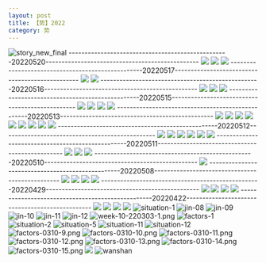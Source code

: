 ```yaml
---
layout: post
title: 【势】2022
category: 势
---
```

![story_new_final](http://rdr022gcy.hd-bkt.clouddn.com/img/story_new_final_0322.png)
--------------------------------------------------20220520------------------------------------------------
![](http://rdr13xtfo.hd-bkt.clouddn.com/img/factors-220520-1.jpg)
![](http://rdr13xtfo.hd-bkt.clouddn.com/img/factors-220520-3.jpg)
![](http://rdr13xtfo.hd-bkt.clouddn.com/img/factors-220520-5.jpg)
--------------------------------------------------20220517------------------------------------------------
![](http://rdr13xtfo.hd-bkt.clouddn.com/img/factors-220517-1.jpg)
![](http://rdr13xtfo.hd-bkt.clouddn.com/img/factors-220517-2.jpg)
--------------------------------------------------20220516------------------------------------------------
![](http://rdr13xtfo.hd-bkt.clouddn.com/img/factors-220516-1.jpg)
![](http://rdr13xtfo.hd-bkt.clouddn.com/img/factors-220516-2.jpg)
![](http://rdr13xtfo.hd-bkt.clouddn.com/img/factors-220516-3.jpg)
--------------------------------------------------20220515------------------------------------------------
![](http://rdr13xtfo.hd-bkt.clouddn.com/img/factors-220515-new-1.jpg)
![](http://rdr13xtfo.hd-bkt.clouddn.com/img/factors-220515-new-2.jpg)
![](http://rdr13xtfo.hd-bkt.clouddn.com/img/factors-220515-new-3.jpg)
![](http://rdr13xtfo.hd-bkt.clouddn.com/img/factors-220515-new-4.jpg)
--------------------------------------------------20220513------------------------------------------------
![](http://rdr13xtfo.hd-bkt.clouddn.com/img/situation-220512-1.jpg)
![](http://rdr13xtfo.hd-bkt.clouddn.com/img/situation-220512-2.jpg)
![](http://rdr13xtfo.hd-bkt.clouddn.com/img/situation-220512-3.jpg)
![](http://rdr13xtfo.hd-bkt.clouddn.com/img/situation-220512-4.jpg)
![](http://rdr13xtfo.hd-bkt.clouddn.com/img/situation-220512-5.jpg)
![](http://rdr13xtfo.hd-bkt.clouddn.com/img/situation-220512-6.jpg)
![](http://rdr13xtfo.hd-bkt.clouddn.com/img/situation-220512-7.jpg)
![](http://rdr13xtfo.hd-bkt.clouddn.com/img/situation-220512-8.jpg)
![](http://rdr13xtfo.hd-bkt.clouddn.com/img/situation-220512-9.jpg)
--------------------------------------------------20220512------------------------------------------------
![](http://rdr13xtfo.hd-bkt.clouddn.com/img/factors-220512-1.png)
![](http://rdr13xtfo.hd-bkt.clouddn.com/img/factors-220512-2.png)
![](http://rdr13xtfo.hd-bkt.clouddn.com/img/factors-220512-3.png)
![](http://rdr13xtfo.hd-bkt.clouddn.com/img/factors-220512-4.png)
![](http://rdr13xtfo.hd-bkt.clouddn.com/img/factors-220512-5.png)
![](http://rdr13xtfo.hd-bkt.clouddn.com/img/factors-220512-6.png)
--------------------------------------------------20220511------------------------------------------------
![](http://rdr13xtfo.hd-bkt.clouddn.com/img/factors-220511-1.png)
![](http://rdr13xtfo.hd-bkt.clouddn.com/img/factors-220511-2.png)
![](http://rdr13xtfo.hd-bkt.clouddn.com/img/factors-220511-3.png)
--------------------------------------------------20220510------------------------------------------------
![](http://rdr13xtfo.hd-bkt.clouddn.com/img/factors-220510-1.png)
--------------------------------------------------20220508------------------------------------------------
![](http://rdr13xtfo.hd-bkt.clouddn.com/img/factors-220508-1.jpg)
![](http://rdr13xtfo.hd-bkt.clouddn.com/img/factors-220508-2.jpg)
![](http://rdr13xtfo.hd-bkt.clouddn.com/img/factors-220508-3.jpg)
![](http://rdr13xtfo.hd-bkt.clouddn.com/img/factors-220508-4.jpg)
--------------------------------------------------20220429------------------------------------------------
![](http://rdr13xtfo.hd-bkt.clouddn.com/img/factors-220429-1.png)
![](http://rdr13xtfo.hd-bkt.clouddn.com/img/factors-220429-2.png)
![](http://rdr022gcy.hd-bkt.clouddn.com/img/situation-0316-2.png)
![](http://rdr022gcy.hd-bkt.clouddn.com/img/situation-0316-1.png)
--------------------------------------------------20220422------------------------------------------------
![](http://rdr13xtfo.hd-bkt.clouddn.com/img/factors-220422-1.png)
![](http://rdr13xtfo.hd-bkt.clouddn.com/img/factors-220422-2.png)
![](http://rdr13xtfo.hd-bkt.clouddn.com/img/factors-220422-3.png)
![](http://rdr13xtfo.hd-bkt.clouddn.com/img/factors-220422-4.png)
![situation-1](http://rdr022gcy.hd-bkt.clouddn.com/img/situation-1.PNG)
![jin-08](http://rdr022gcy.hd-bkt.clouddn.com/img/jin-8.png)
![jin-09](http://rdr022gcy.hd-bkt.clouddn.com/img/jin-9.png)
![jin-10](http://rdr022gcy.hd-bkt.clouddn.com/img/jin-10.png)
![jin-11](http://rdr022gcy.hd-bkt.clouddn.com/img/jin-11.png)
![jin-12](http://rdr022gcy.hd-bkt.clouddn.com/img/jin-12.png)
![week-10-220303-1.png](http://rdr022gcy.hd-bkt.clouddn.com/img/week-10-220303-1.png)
![factors-1](http://rdr022gcy.hd-bkt.clouddn.com/img/factors-1.png)
![situation-2](http://rdr022gcy.hd-bkt.clouddn.com/img/situation-2.png)
![situation-5](http://rdr022gcy.hd-bkt.clouddn.com/img/situation-5.png)
![situation-11](http://rdr022gcy.hd-bkt.clouddn.com/img/situation-11.png)
![situation-12](http://rdr022gcy.hd-bkt.clouddn.com/img/situation-12.png)
![factors-0310-9.png](http://rdr022gcy.hd-bkt.clouddn.com/img/factors-0310-9.png)
![factors-0310-10.png](http://rdr022gcy.hd-bkt.clouddn.com/img/factors-0310-10.png)
![factors-0310-11.png](http://rdr022gcy.hd-bkt.clouddn.com/img/factors-0310-11.png)
![factors-0310-12.png](http://rdr022gcy.hd-bkt.clouddn.com/img/factors-0310-12.png)
![factors-0310-13.png](http://rdr022gcy.hd-bkt.clouddn.com/img/factors-0310-13.png)
![factors-0310-14.png](http://rdr022gcy.hd-bkt.clouddn.com/img/factors-0310-14.png)
![factors-0310-15.png](http://rdr022gcy.hd-bkt.clouddn.com/img/factors-0310-15.png)
![](http://rdr022gcy.hd-bkt.clouddn.com/img/situation-220418-1.jpg)
![wanshan](http://rdr022gcy.hd-bkt.clouddn.com/img/wanshan.png)



  



